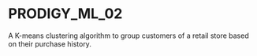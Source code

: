 # PRODIGY_ML_02
 A K-means clustering algorithm to group customers of a retail store based on their purchase history.
